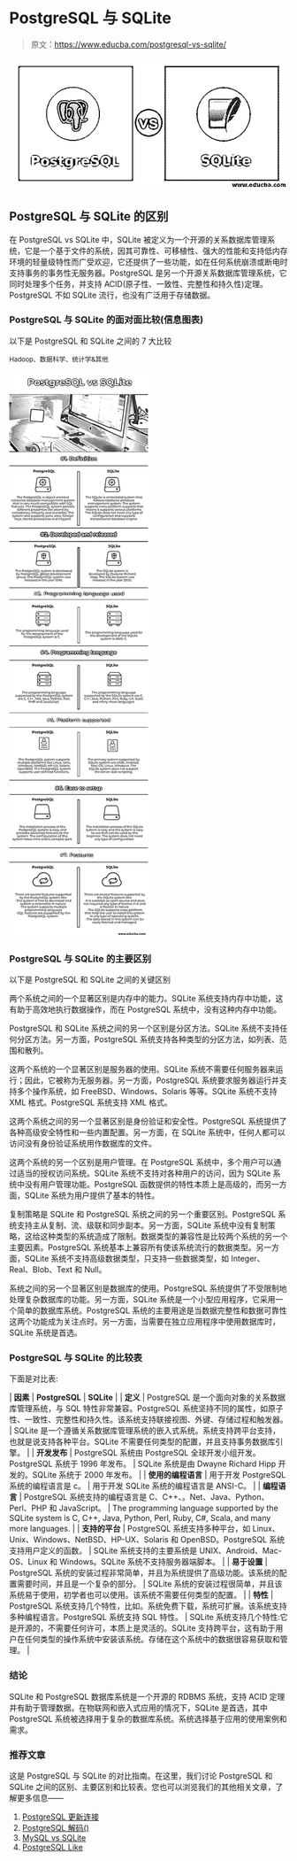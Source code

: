 # PostgreSQL 与 SQLite

> 原文：<https://www.educba.com/postgresql-vs-sqlite/>

![PostgreSQL vs SQLite](img/ce0e86539f0fc49076b27452cf550a07.png)



## PostgreSQL 与 SQLite 的区别

在 PostgreSQL vs SQLite 中，SQLite 被定义为一个开源的关系数据库管理系统，它是一个基于文件的系统，因其可靠性、可移植性、强大的性能和支持低内存环境的轻量级特性而广受欢迎，它还提供了一些功能，如在任何系统崩溃或断电时支持事务的事务性无服务器。PostgreSQL 是另一个开源关系数据库管理系统，它同时处理多个任务，并支持 ACID(原子性、一致性、完整性和持久性)定理。PostgreSQL 不如 SQLite 流行，也没有广泛用于存储数据。

### PostgreSQL 与 SQLite 的面对面比较(信息图表)

以下是 PostgreSQL 和 SQLite 之间的 7 大比较

<small>Hadoop、数据科学、统计学&其他</small>

![PostgreSQL vs SQLite_info](img/5970e1f792896aaa530f615e4abb391f.png)



### PostgreSQL 与 SQLite 的主要区别

以下是 PostgreSQL 和 SQLite 之间的关键区别

两个系统之间的一个显著区别是内存中的能力。SQLite 系统支持内存中功能，这有助于高效地执行数据操作，而在 PostgreSQL 系统中，没有这种内存中功能。

PostgreSQL 和 SQLite 系统之间的另一个区别是分区方法。SQLite 系统不支持任何分区方法。另一方面，PostgreSQL 系统支持各种类型的分区方法，如列表、范围和散列。

这两个系统的一个显著区别是服务器的使用。SQLite 系统不需要任何服务器来运行；因此，它被称为无服务器。另一方面，PostgreSQL 系统要求服务器运行并支持多个操作系统，如 FreeBSD、Windows、Solaris 等等。SQLite 系统不支持 XML 格式。PostgreSQL 系统支持 XML 格式。

这两个系统之间的另一个显著区别是身份验证和安全性。PostgreSQL 系统提供了各种高级安全特性和一些内置配置。另一方面，在 SQLite 系统中，任何人都可以访问没有身份验证系统用作数据库的文件。

这两个系统的另一个区别是用户管理。在 PostgreSQL 系统中，多个用户可以通过适当的授权访问系统。SQLite 系统不支持对各种用户的访问，因为 SQLite 系统中没有用户管理功能。PostgreSQL 函数提供的特性本质上是高级的，而另一方面，SQLite 系统为用户提供了基本的特性。

复制策略是 SQLite 和 PostgreSQL 系统之间的另一个重要区别。PostgreSQL 系统支持主从复制、流、级联和同步副本。另一方面，SQLite 系统中没有复制策略，这给这种类型的系统造成了限制。数据类型的兼容性是比较两个系统的另一个主要因素。PostgreSQL 系统基本上兼容所有使该系统流行的数据类型。另一方面，SQLite 系统不支持高级数据类型，只支持一些数据类型，如 Integer、Real、Blob、Text 和 Null。

系统之间的另一个显著区别是数据库的使用。PostgreSQL 系统提供了不受限制地处理复杂数据库的功能。另一方面，SQLite 系统是一个小型应用程序，它采用一个简单的数据库系统。PostgreSQL 系统的主要用途是当数据完整性和数据可靠性这两个功能成为关注点时。另一方面，当需要在独立应用程序中使用数据库时，SQLite 系统是首选。

### PostgreSQL 与 SQLite 的比较表

下面是对比表:

| **因素** | **PostgreSQL** | **SQLite** |
| **定义** | PostgreSQL 是一个面向对象的关系数据库管理系统，与 SQL 特性非常兼容。PostgreSQL 系统坚持不同的属性，如原子性、一致性、完整性和持久性。该系统支持联接视图、外键、存储过程和触发器。 | SQLite 是一个遵循关系数据库管理系统的嵌入式系统。系统支持跨平台支持，也就是说支持各种平台。SQLite 不需要任何类型的配置，并且支持事务数据库引擎。 |
| **开发发布** | PostgreSQL 系统由 PostgreSQL 全球开发小组开发。PostgreSQL 系统于 1996 年发布。 | SQLite 系统是由 Dwayne Richard Hipp 开发的。SQLite 系统于 2000 年发布。 |
| **使用的编程语言** | 用于开发 PostgreSQL 系统的编程语言是 c。 | 用于开发 SQLite 系统的编程语言是 ANSI-C。 |
| **编程语言** | PostgreSQL 系统支持的编程语言是 C、C++、。Net、Java、Python、Perl、PHP 和 JavaScript。 | The programming language supported by the SQLite system is C, C++, Java, Python, Perl, Ruby, C#, Scala, and many more languages. |
| **支持的平台** | PostgreSQL 系统支持多种平台，如 Linux、Unix、Windows、NetBSD、HP-UX、Solaris 和 OpenBSD。PostgreSQL 系统支持用户定义的函数。 | SQLite 系统支持的主要系统是 UNIX、Android、Mac-OS、Linux 和 Windows。SQLite 系统不支持服务器端脚本。 |
| **易于设置** | PostgreSQL 系统的安装过程非常简单，并且为系统提供了高级功能。该系统的配置需要时间，并且是一个复杂的部分。 | SQLite 系统的安装过程很简单，并且该系统易于使用，初学者也可以使用。该系统不需要任何类型的配置。 |
| **特性** | PostgreSQL 系统支持几个特性，比如。系统免费下载，系统可扩展。该系统支持多种编程语言。PostgreSQL 系统支持 SQL 特性。 | SQLite 系统支持几个特性:它是开源的，不需要任何许可，本质上是灵活的。SQLite 支持跨平台，这有助于用户在任何类型的操作系统中安装该系统。存储在这个系统中的数据很容易获取和管理。 |

### 结论

SQLite 和 PostgreSQL 数据库系统是一个开源的 RDBMS 系统，支持 ACID 定理并有助于管理数据。在物联网和嵌入式应用的情况下，SQLite 是首选，其中 PostgreSQL 系统被选择用于复杂的数据库系统。系统选择基于应用的使用案例和需求。

### 推荐文章

这是 PostgreSQL 与 SQLite 的对比指南。在这里，我们讨论 PostgreSQL 和 SQLite 之间的区别、主要区别和比较表。您也可以浏览我们的其他相关文章，了解更多信息——

1.  [PostgreSQL 更新连接](https://www.educba.com/postgresql-update-join/)
2.  [PostgreSQL 解码()](https://www.educba.com/postgresql-decode/)
3.  [MySQL vs SQLite](https://www.educba.com/mysql-vs-sqlite/)
4.  [PostgreSQL Like](https://www.educba.com/postgresql-like/)





